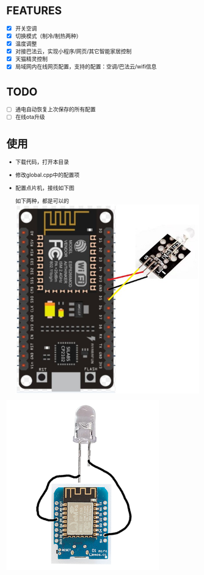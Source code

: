# FEATURES

- [x] 开关空调
- [x] 切换模式（制冷/制热两种）
- [x] 温度调整
- [x] 对接巴法云，实现小程序/网页/其它智能家居控制
- [x] 天猫精灵控制
- [x] 局域网内在线网页配置，支持的配置：空调/巴法云/wifi信息

# TODO

- [ ] 通电自动恢复上次保存的所有配置
- [ ] 在线ota升级

# 使用

- 下载代码，打开本目录
- 修改global.cpp中的配置项
- 配置点片机，接线如下图

  如下两种，都是可以的
![接线图1](./extension/接线图1.jpg)

![](./extension/接线图d1mini.png)
